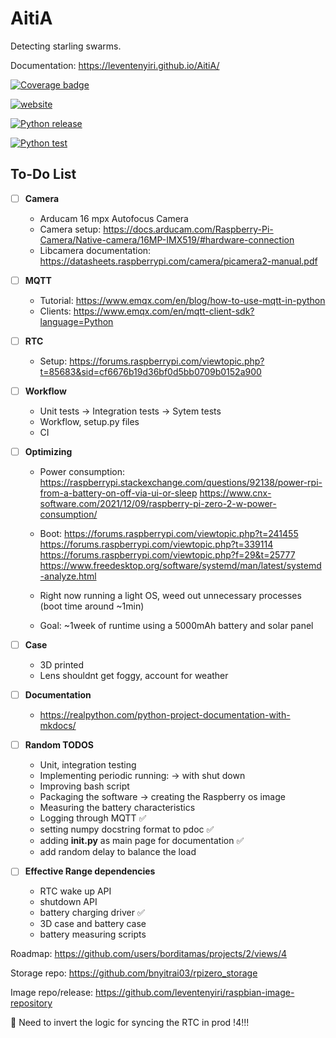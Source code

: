 # AitiA

Detecting starling swarms.

Documentation:  https://leventenyiri.github.io/AitiA/

[![Coverage badge](https://img.shields.io/badge/dynamic/json?color=brightgreen&label=coverage&query=%24.message&url=https%3A%2F%2Fraw.githubusercontent.com%2Fleventenyiri%2FAitiA%2Fpython-coverage-comment-action-data%2Fendpoint.json)](https://htmlpreview.github.io/?https://github.com/leventenyiri/AitiA/blob/python-coverage-comment-action-data/htmlcov/index.html)

[![website](https://github.com/leventenyiri/AitiA/actions/workflows/documentation-release.yml/badge.svg)](https://github.com/leventenyiri/AitiA/actions/workflows/documentation-release.yml)

[![Python release](https://github.com/leventenyiri/AitiA/actions/workflows/python-release.yml/badge.svg)](https://github.com/leventenyiri/AitiA/actions/workflows/python-release.yml)

[![Python test](https://github.com/leventenyiri/AitiA/actions/workflows/python-test.yml/badge.svg)](https://github.com/leventenyiri/AitiA/actions/workflows/python-test.yml)


## To-Do List

- [ ] **Camera**
  - Arducam 16 mpx Autofocus Camera
  - Camera setup: https://docs.arducam.com/Raspberry-Pi-Camera/Native-camera/16MP-IMX519/#hardware-connection
  - Libcamera documentation: https://datasheets.raspberrypi.com/camera/picamera2-manual.pdf
     
- [ ] **MQTT**
  - Tutorial: https://www.emqx.com/en/blog/how-to-use-mqtt-in-python
  - Clients: https://www.emqx.com/en/mqtt-client-sdk?language=Python

- [ ] **RTC**
  - Setup: https://forums.raspberrypi.com/viewtopic.php?t=85683&sid=cf6676b19d36bf0d5bb0709b0152a900

- [ ] **Workflow**
  - Unit tests -> Integration tests -> Sytem tests
  - Workflow, setup.py files
  - CI
    
- [ ] **Optimizing**
  - Power consumption: https://raspberrypi.stackexchange.com/questions/92138/power-rpi-from-a-battery-on-off-via-ui-or-sleep https://www.cnx-software.com/2021/12/09/raspberry-pi-zero-2-w-power-consumption/
  - Boot: https://forums.raspberrypi.com/viewtopic.php?t=241455 https://forums.raspberrypi.com/viewtopic.php?t=339114 https://forums.raspberrypi.com/viewtopic.php?f=29&t=25777 https://www.freedesktop.org/software/systemd/man/latest/systemd-analyze.html

  - Right now running a light OS, weed out unnecessary processes (boot time around ~1min)
  - Goal: ~1week of runtime using a 5000mAh battery and solar panel

- [ ] **Case**
  - 3D printed
  - Lens shouldnt get foggy, account for weather

- [ ] **Documentation**
  - https://realpython.com/python-project-documentation-with-mkdocs/

- [ ] **Random TODOS**
  - Unit, integration testing
  - Implementing periodic running: -> with shut down
  - Improving bash script
  - Packaging the software -> creating the Raspberry os image
  - Measuring the battery characteristics
  - Logging through MQTT ✅
  - setting numpy docstring format to pdoc ✅
  - adding __init.py__ as main page for documentation ✅
  - add random delay to balance the load
    
- [ ] **Effective Range dependencies**
  - RTC wake up API
  - shutdown API
  - battery charging driver ✅
  - 3D case and battery case
  - battery measuring scripts

Roadmap:
https://github.com/users/borditamas/projects/2/views/4

Storage repo:
https://github.com/bnyitrai03/rpizero_storage

Image repo/release:
https://github.com/leventenyiri/raspbian-image-repository

🚫 Need to invert the logic for syncing the RTC in prod !4!!!
